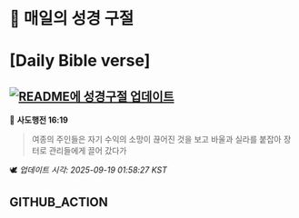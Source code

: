 # 🙏 매일의 성경 구절
# [Daily Bible verse]
## [![README에 성경구절 업데이트](https://github.com/DONGSUKA/first_test/actions/workflows/update-readme-bible.yml/badge.svg)](https://github.com/DONGSUKA/first_test/actions/workflows/update-readme-bible.yml)
<!-- START_BIBLE_VERSE -->
📖 **사도행전 16:19**
> 여종의 주인들은 자기 수익의 소망이 끊어진 것을 보고 바울과 실라를 붙잡아 장터로 관리들에게 끌어 갔다가

🕊️ _업데이트 시각: 2025-09-19 01:58:27 KST_
  <!-- END_BIBLE_VERSE -->
## GITHUB_ACTION
